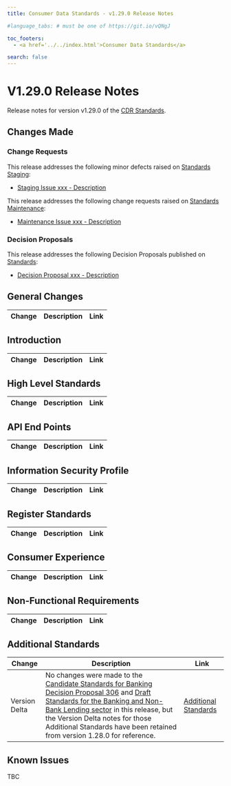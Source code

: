 ```yaml
---
title: Consumer Data Standards - v1.29.0 Release Notes

#language_tabs: # must be one of https://git.io/vQNgJ

toc_footers:
  - <a href='../../index.html'>Consumer Data Standards</a>

search: false
---
```


# V1.29.0 Release Notes
Release notes for version v1.29.0 of the [CDR Standards](../../index.html).

## Changes Made
### Change Requests

This release addresses the following minor defects raised on [Standards Staging](https://github.com/ConsumerDataStandardsAustralia/standards-staging/issues):

- [Staging Issue xxx - Description](https://github.com/ConsumerDataStandardsAustralia/standards-staging/issues/xxx)

This release addresses the following change requests raised on [Standards Maintenance](https://github.com/ConsumerDataStandardsAustralia/standards-maintenance/issues):

- [Maintenance Issue xxx - Description](https://github.com/ConsumerDataStandardsAustralia/standards-maintenance/issues/xxx)

### Decision Proposals

This release addresses the following Decision Proposals published on [Standards](https://github.com/ConsumerDataStandardsAustralia/standards/issues):

- [Decision Proposal xxx - Description](https://github.com/ConsumerDataStandardsAustralia/standards/issues/xxx)

## General Changes
|Change|Description|Link|
|------|-----------|----|


## Introduction

|Change|Description|Link|
|------|-----------|----|


## High Level Standards

|Change|Description|Link|
|------|-----------|----|

## API End Points

|Change|Description|Link|
|------|-----------|----|

## Information Security Profile

|Change|Description|Link|
|------|-----------|----|

## Register Standards

|Change|Description|Link|
|------|-----------|----|

## Consumer Experience

|Change|Description|Link|
|------|-----------|----|

## Non-Functional Requirements

|Change|Description|Link|
|------|-----------|----|

## Additional Standards

|Change|Description|Link|
|------|-----------|----|
|Version Delta|No changes were made to the [Candidate Standards for Banking Decision Proposal 306](../../includes/additional/candidates/dp306/banking-dp306.html) and [Draft Standards for the Banking and Non-Bank Lending sector](../../includes/additional/drafts/non-bank-lending/banking-non-bank-lending.html) in this release, but the Version Delta notes for those Additional Standards have been retained from version 1.28.0 for reference. |[Additional Standards](../../#additional-standards)|

## Known Issues

TBC